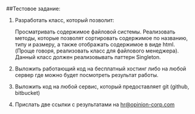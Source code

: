 ##Тестовое задание:

1. Разработать класс, который позволит:

   Просматривать содержимое файловой системы.
   Реализовать методы, которые позволят сортировать содержимое по названию, типу и размеру, а также отображать содержимое в виде html.
(Проще говоря, реализовать класс для файлового менеджера).
   Данный класс должен реализовывать паттерн Singleton.

2.  Выложить работающий код на бесплатный хостинг либо на любой сервер где можно будет посмотреть результат работы.

3.  Выложить код на любой сервис, который предоставляет git (github, bitbucket)
4.  Прислать две ссылки с результатами на [hr@opinion-corp.com](hr@opinion-corp.com)


